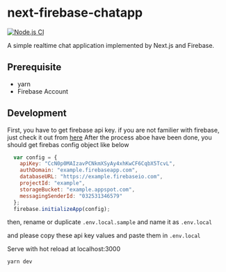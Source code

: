 # next-firebase-chatapp
[![Node.js CI](https://github.com/posaune0423/next-firebase-chatapp/actions/workflows/test.yml/badge.svg)](https://github.com/posaune0423/next-firebase-chatapp/actions/workflows/test.yml)

A simple realtime chat application implemented by Next.js and Firebase.

## Prerequisite
- yarn
- Firebase Account

## Development
First, you have to get firebase api key. if you are not familier with firebase, just check it out from [here](https://support.google.com/firebase/answer/7015592?authuser=0)
After the process aboe have been done, you should get firebas config object like below

```js
  var config = {
    apiKey: "CcN0p0MAIzavPCNkmXSyAy4xhKwCF6CqbX5TcvL",
    authDomain: "example.firebaseapp.com",
    databaseURL: "https://example.firebaseio.com",
    projectId: "example",
    storageBucket: "example.appspot.com",
    messagingSenderId: "032531346579"
  };
  firebase.initializeApp(config);
```
then, rename or duplicate `.env.local.sample` and name it as `.env.local`

and please copy these api key values and paste them in `.env.local`

Serve with hot reload at localhost:3000
```bash
yarn dev
```
